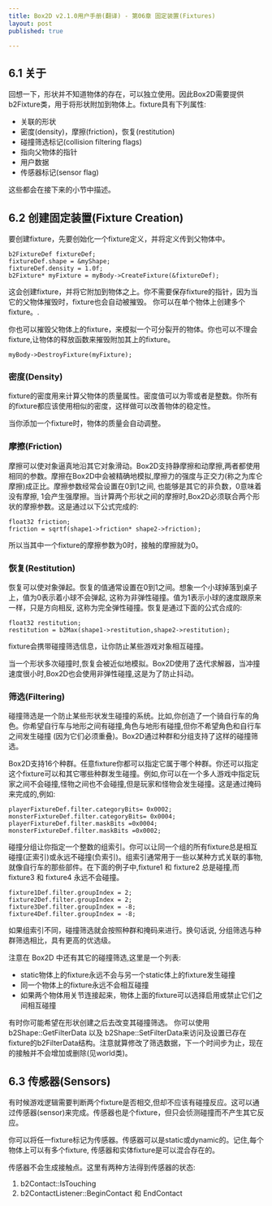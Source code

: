 ```yaml
---
title: Box2D v2.1.0用户手册(翻译) - 第06章 固定装置(Fixtures)
layout: post
published: true

---
```

6.1 关于
------
回想一下，形状并不知道物体的存在，可以独立使用。因此Box2D需要提供b2Fixture类，用于将形状附加到物体上。fixture具有下列属性:

* 关联的形状
* 密度(density)，摩擦(friction)，恢复(restitution)
* 碰撞筛选标记(collision filtering flags)
* 指向父物体的指针
* 用户数据
* 传感器标记(sensor flag)

这些都会在接下来的小节中描述。

6.2 创建固定装置(Fixture Creation)
------
要创建fixture，先要创始化一个fixture定义，并将定义传到父物体中。

	b2FixtureDef fixtureDef;
	fixtureDef.shape = &myShape;
	fixtureDef.density = 1.0f;
	b2Fixture* myFixture = myBody->CreateFixture(&fixtureDef);

这会创建fixture，并将它附加到物体之上。你不需要保存fixture的指针，因为当它的父物体摧毁时，fixture也会自动被摧毁。 你可以在单个物体上创建多个fixture。.

你也可以摧毁父物体上的fixture，来模拟一个可分裂开的物体。你也可以不理会fixture,让物体的释放函数来摧毁附加其上的fixture。

	myBody->DestroyFixture(myFixture);

### 密度(Density)
fixture的密度用来计算父物体的质量属性。密度值可以为零或者是整数。你所有的fixture都应该使用相似的密度，这样做可以改善物体的稳定性。

当你添加一个fixture时，物体的质量会自动调整。

### 摩擦(Friction)
摩擦可以使对象逼真地沿其它对象滑动。Box2D支持静摩擦和动摩擦,两者都使用相同的参数。摩擦在Box2D中会被精确地模拟,摩擦力的强度与正交力(称之为库仑摩擦)成正比。摩擦参数经常会设置在0到1之间, 也能够是其它的非负数，0意味着没有摩擦, 1会产生强摩擦。当计算两个形状之间的摩擦时,Box2D必须联合两个形状的摩擦参数。这是通过以下公式完成的:

	float32 friction;
	friction = sqrtf(shape1->friction* shape2->friction);

所以当其中一个fixture的摩擦参数为0时，接触的摩擦就为0。

### 恢复(Restitution)
恢复可以使对象弹起。恢复的值通常设置在0到1之间。想象一个小球掉落到桌子上，值为0表示着小球不会弹起, 这称为非弹性碰撞。值为1表示小球的速度跟原来一样，只是方向相反, 这称为完全弹性碰撞。恢复是通过下面的公式合成的:

	float32 restitution;
	restitution = b2Max(shape1->restitution,shape2->restitution);

fixture会携带碰撞筛选信息，让你防止某些游戏对象相互碰撞。

当一个形状多次碰撞时,恢复会被近似地模拟。Box2D使用了迭代求解器，当冲撞速度很小时,Box2D也会使用非弹性碰撞,这是为了防止抖动。

### 筛选(Filtering)
碰撞筛选是一个防止某些形状发生碰撞的系统。比如,你创造了一个骑自行车的角色。你希望自行车与地形之间有碰撞,角色与地形有碰撞,但你不希望角色和自行车之间发生碰撞 (因为它们必须重叠)。Box2D通过种群和分组支持了这样的碰撞筛选。

Box2D支持16个种群。任意fixture你都可以指定它属于哪个种群。你还可以指定这个fixture可以和其它哪些种群发生碰撞。例如,你可以在一个多人游戏中指定玩家之间不会碰撞,怪物之间也不会碰撞,但是玩家和怪物会发生碰撞。这是通过掩码来完成的,例如:

	playerFixtureDef.filter.categoryBits= 0x0002;
	monsterFixtureDef.filter.categoryBits= 0x0004;
	playerFixtureDef.filter.maskBits =0x0004;
	monsterFixtureDef.filter.maskBits =0x0002;

碰撞分组让你指定一个整数的组索引。你可以让同一个组的所有fixture总是相互碰撞(正索引)或永远不碰撞(负索引)。组索引通常用于一些以某种方式关联的事物,就像自行车的那些部件。在下面的例子中,fixture1 和 fixture2 总是碰撞,而 fixture3 和 fixture4 永远不会碰撞。

	fixture1Def.filter.groupIndex = 2;
	fixture2Def.filter.groupIndex = 2;
	fixture3Def.filter.groupIndex = -8;
	fixture4Def.filter.groupIndex = -8;

如果组索引不同，碰撞筛选就会按照种群和掩码来进行。换句话说, 分组筛选与种群筛选相比，具有更高的优选级。

注意在 Box2D 中还有其它的碰撞筛选,这里是一个列表:

* static物体上的fixture永远不会与另一个static体上的fixture发生碰撞
* 同一个物体上的fixture永远不会相互碰撞
* 如果两个物体用关节连接起来，物体上面的fixture可以选择启用或禁止它们之间相互碰撞

有时你可能希望在形状创建之后去改变其碰撞筛选。 你可以使用b2Shape::GetFilterData 以及 b2Shape::SetFilterData来访问及设置已存在fixture的b2FilterData结构。注意就算修改了筛选数据，下一个时间步为止，现在的接触并不会增加或删除(见world类)。

6.3 传感器(Sensors)
------
有时候游戏逻辑需要判断两个fixture是否相交,但却不应该有碰撞反应。这可以通过传感器(sensor)来完成。传感器也是个fixture，但只会侦测碰撞而不产生其它反应。

你可以将任一fixture标记为传感器。传感器可以是static或dynamic的。记住,每个物体上可以有多个fixture, 传感器和实体fixture是可以混合存在的。

传感器不会生成接触点。这里有两种方法得到传感器的状态:

1. b2Contact::IsTouching
2. b2ContactListener::BeginContact 和 EndContact